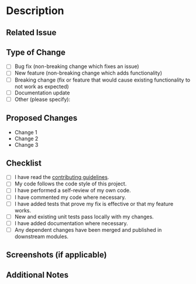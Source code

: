 # Description

<!-- Please include a summary of the changes and the related issue. List any dependencies that are required for this change. -->

## Related Issue

<!-- If this pull request closes an issue, please mention the issue number. Example: Closes #31 -->

## Type of Change

<!-- Please delete options that are not relevant. -->

- [ ] Bug fix (non-breaking change which fixes an issue)
- [ ] New feature (non-breaking change which adds functionality)
- [ ] Breaking change (fix or feature that would cause existing functionality to not work as expected)
- [ ] Documentation update
- [ ] Other (please specify):

## Proposed Changes

<!--
Describe your changes in detail. Include any design decisions, architectural changes, or other relevant information.
-->

- Change 1
- Change 2
- Change 3

## Checklist

<!-- Please check off the following items by replacing [ ] with [x]. -->

- [ ] I have read the [contributing guidelines](CONTRIBUTING.md).
- [ ] My code follows the code style of this project.
- [ ] I have performed a self-review of my own code.
- [ ] I have commented my code where necessary.
- [ ] I have added tests that prove my fix is effective or that my feature works.
- [ ] New and existing unit tests pass locally with my changes.
- [ ] I have added documentation where necessary.
- [ ] Any dependent changes have been merged and published in downstream modules.

## Screenshots (if applicable)

<!-- If your changes involve UI changes, please include screenshots of the before and after states. -->

## Additional Notes

<!--
Any additional information that would help the reviewer. For example, potential side effects, deployment notes, or how the changes were tested.
-->
